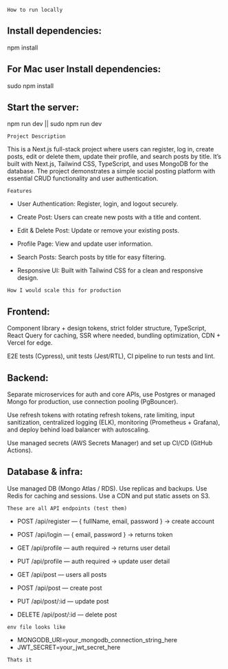 ``How to run locally``

## Install dependencies:

npm install

## For Mac user Install dependencies:

sudo npm install

## Start the server:

npm run dev || sudo npm run dev

``Project Description``

This is a Next.js full-stack project where users can register, log in, create posts, edit or delete them, update their profile, and search posts by title. It’s built with Next.js, Tailwind CSS, TypeScript, and uses MongoDB for the database. The project demonstrates a simple social posting platform with essential CRUD functionality and user authentication.

``Features``

- User Authentication: Register, login, and logout securely.

- Create Post: Users can create new posts with a title and content.

- Edit & Delete Post: Update or remove your existing posts.

- Profile Page: View and update user information.

- Search Posts: Search posts by title for easy filtering.

- Responsive UI: Built with Tailwind CSS for a clean and responsive design.


``How I would scale this for production``

## Frontend:

Component library + design tokens, strict folder structure, TypeScript, React Query for caching, SSR where needed, bundling optimization, CDN + Vercel for edge.

E2E tests (Cypress), unit tests (Jest/RTL), CI pipeline to run tests and lint.

## Backend:

Separate microservices for auth and core APIs, use Postgres or managed Mongo for production, use connection pooling (PgBouncer).

Use refresh tokens with rotating refresh tokens, rate limiting, input sanitization, centralized logging (ELK), monitoring (Prometheus + Grafana), and deploy behind load balancer with autoscaling.

Use managed secrets (AWS Secrets Manager) and set up CI/CD (GitHub Actions).

## Database & infra:

Use managed DB (Mongo Atlas / RDS). Use replicas and backups. Use Redis for caching and sessions. Use a CDN and put static assets on S3.


``These are all API endpoints (test them)``

- POST /api/register — { fullName, email, password } → create account

- POST /api/login — { email, password } → returns token

- GET /api/profile — auth required → returns user detail

- PUT /api/profile — auth required → update user detail

- GET /api/post — users all posts

- POST /api/post — create post

- PUT /api/post/:id — update post

- DELETE /api/post/:id — delete post

``env file looks like``
- MONGODB_URI=your_mongodb_connection_string_here
- JWT_SECRET=your_jwt_secret_here

``Thats it ``